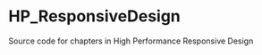 HP_ResponsiveDesign
===================

Source code for chapters in High Performance Responsive Design
